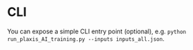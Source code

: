 # CLI

You can expose a simple CLI entry point (optional), e.g. `python run_plaxis_AI_training.py --inputs inputs_all.json`.
